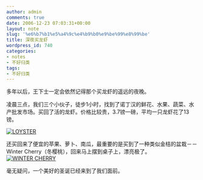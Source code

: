 ```yaml
---
author: admin
comments: true
date: 2006-12-23 07:03:31+00:00
layout: note
slug: '%e6%b7%b1%e5%a4%9c%e4%b9%b0%e9%be%99%e8%99%be'
title: 深夜买龙虾
wordpress_id: 740
categories:
- notes
- 不好归类
tags:
- 不好归类
---
```


多年以后，王下士一定会依然记得那个买龙虾的遥远的夜晚。

凌晨三点，我们三个小伙子，徒步1小时，找到了诺丁汉的鲜花、水果、蔬菜、水产批发市场。买回了活的龙虾。价格比较贵，3.7镑一磅，平均一只龙虾花了13镑。

[![LOYSTER](http://farm1.static.flickr.com/145/330665961_28b326b64b_m.jpg)](http://www.flickr.com/photos/lookoo/330665961/)

还买回来了便宜的苹果、萝卜、南瓜，最重要的是买到了一种类似金桔的盆栽－－Winter Cherry（冬樱桃），回来马上摆到桌子上，漂亮极了。
[
![WINTER CHERRY](http://farm1.static.flickr.com/147/330665965_be620dcf03_m.jpg)](http://www.flickr.com/photos/lookoo/330665965/)

毫无疑问，一个美好的圣诞已经来到了我们面前。
